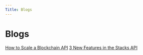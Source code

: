 ```yaml
---
Title: Blogs
---
```


# Blogs

[How to Scale a Blockchain API](https://www.hiro.so/blog/how-to-scale-a-blockchain-api)
[3 New Features in the Stacks API](https://docs.hiro.so/get-started/stacks-blockchain-api)
